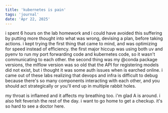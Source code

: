 ```yaml
---
title: 'kubernetes is pain'
tags: 'journal'
date: 'Apr 22, 2025'
---
```


i spent 6 hours on the lab homework and i could have avoided this suffering by putting more thought into what was wrong, devising a plan, before taking actions. i kept trying the first thing that came to mind, and was optimizing for speed instead of efficiency. the first major hiccup was using both uv and pyenv to run my port forwarding code and kubernetes code, so it wasn't communicating to each other. the second thing was my @conda package versions, the mlflow version was so old that the API for registering models did not exist, but i thought it was some auth issues when is earched online. i came out of these labs realizing that devops and infra is difficult to debug because there's so many components interacting with each other, and you should act strategically or you'll end up in multiple rabbit holes.

my throat is inflamed and it affects my breathing too. i'm glad A is around. i also felt feverish the rest of the day. i want to go home to get a checkup. it's so hard to see a doctor here.

